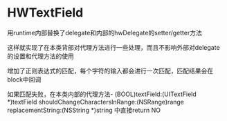 # HWTextField
用runtime内部替换了delegate和内部的hwDelegate的setter/getter方法

这样就实现了在本类背部对代理方法进行一些处理，而且不影响外部对delegate的设置和代理方法的使用

增加了正则表达式的匹配，每个字符的输入都会进行一次匹配，匹配结果会在block中回调

如果匹配失败，在本类内部的代理方法- (BOOL)textField:(UITextField *)textField shouldChangeCharactersInRange:(NSRange)range replacementString:(NSString *)string 中直接return NO

